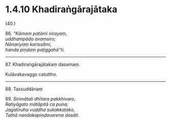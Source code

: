 # 1.4.10 Khadiraṅgārajātaka

(40.)

86\. _“Kāmaṃ patāmi nirayaṃ,_  
_uddhampādo avaṃsiro;_  
_Nānariyaṃ karissāmi,_  
_handa piṇḍaṃ paṭiggahā”ti._  

---

87\. Khadiraṅgārajātakaṃ dasamaṃ.

Kulāvakavaggo catuttho.

---

88\. Tassuddānaṃ

89\. _Sirimātali dhītara pakkhivaro,_  
_Ratiyāgato mātāpitā ca puna;_  
_Jagatīruha vuḍḍha sukakkaṭako,_  
_Tathā nandakapiṇḍavarena dasāti._
